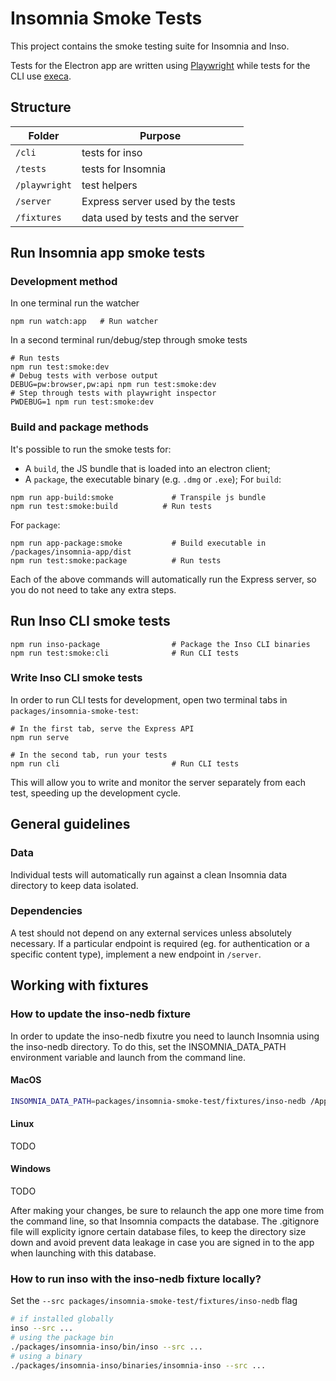 # Insomnia Smoke Tests

This project contains the smoke testing suite for Insomnia and Inso.

Tests for the Electron app are written using [Playwright](https://github.com/microsoft/playwright)  while tests for the CLI use [execa](https://github.com/sindresorhus/execa).

## Structure

| Folder       | Purpose                           |
| ------------ | --------------------------------- |
| `/cli`       | tests for inso                    |
| `/tests`     | tests for Insomnia                |
| `/playwright`| test helpers                      |
| `/server`    | Express server used by the tests  |
| `/fixtures`  | data used by tests and the server |

## Run Insomnia app smoke tests

### Development method

In one terminal run the watcher

```shell
npm run watch:app   # Run watcher
```

In a second terminal run/debug/step through smoke tests

```shell
# Run tests
npm run test:smoke:dev
# Debug tests with verbose output
DEBUG=pw:browser,pw:api npm run test:smoke:dev
# Step through tests with playwright inspector
PWDEBUG=1 npm run test:smoke:dev
```

### Build and package methods

It's possible to run the smoke tests for:
- A `build`, the JS bundle that is loaded into an electron client;
- A `package`, the executable binary (e.g. `.dmg` or `.exe`);
For `build`:
```shell
npm run app-build:smoke             # Transpile js bundle
npm run test:smoke:build          # Run tests
```

For `package`:
```shell
npm run app-package:smoke           # Build executable in /packages/insomnia-app/dist
npm run test:smoke:package          # Run tests
```

Each of the above commands will automatically run the Express server, so you do not need to take any extra steps.

## Run Inso CLI smoke tests

```shell
npm run inso-package                # Package the Inso CLI binaries
npm run test:smoke:cli              # Run CLI tests
```

### Write Inso CLI smoke tests

In order to run CLI tests for development, open two terminal tabs in `packages/insomnia-smoke-test`:

```shell
# In the first tab, serve the Express API
npm run serve

# In the second tab, run your tests
npm run cli                         # Run CLI tests
```

This will allow you to write and monitor the server separately from each test, speeding up the development cycle.

## General guidelines

### Data

Individual tests will automatically run against a clean Insomnia data directory to keep data isolated.

### Dependencies

A test should not depend on any external services unless absolutely necessary. If a particular endpoint is required (eg. for authentication or a specific content type), implement a new endpoint in `/server`.

## Working with fixtures

### How to update the inso-nedb fixture

In order to update the inso-nedb fixutre you need to launch Insomnia using the inso-nedb directory. To do this, set the INSOMNIA_DATA_PATH environment variable and launch from the command line.

#### MacOS

```bash
INSOMNIA_DATA_PATH=packages/insomnia-smoke-test/fixtures/inso-nedb /Applications/Insomnia.app/Contents/MacOS/Insomnia
```

#### Linux

TODO

#### Windows

TODO

After making your changes, be sure to relaunch the app one more time from the command line, so that Insomnia compacts the database. The .gitignore file will explicity ignore certain database files, to keep the directory size down and avoid prevent data leakage in case you are signed in to the app when launching with this database.

### How to run inso with the inso-nedb fixture locally?

Set the `--src packages/insomnia-smoke-test/fixtures/inso-nedb` flag

```bash
# if installed globally
inso --src ...
# using the package bin
./packages/insomnia-inso/bin/inso --src ...
# using a binary
./packages/insomnia-inso/binaries/insomnia-inso --src ...
```
